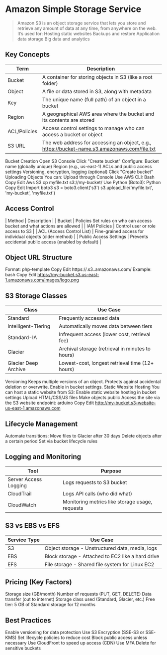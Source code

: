 # Amazon Simple Storage Service
>Amazon S3 is an object storage service that lets you store and retrieve any amount of data at any time, from anywhere on the web. It’s used for:
Hosting static websites
Backups and restore
Application data storage
Big data and analytics

## Key Concepts
| Term | Description |
| ---- | ----------- |
| Bucket | A container for storing objects in S3 (like a root folder) |
| Object |A file or data stored in S3, along with metadata |
| Key | The unique name (full path) of an object in a bucket |
| Region | A geographical AWS area where the bucket and its contents are stored |
| ACL/Policies | Access control settings to manage who can access a bucket or object |
| S3 URL | The web address for accessing an object, e.g., https://bucket-name.s3.amazonaws.com/file.txt |

Bucket Creation
Open S3 Console
Click "Create bucket"
Configure: Bucket name (globally unique)
Region (e.g., us-east-1)
ACLs and public access settings
Versioning, encryption, logging (optional)
Click "Create bucket"
Uploading Objects
You can: Upload through Console
Use AWS CLI:
Bash	
Copy
Edit
Aws S3 cp myfile.txt s3://my-bucket/
Use Python (Boto3):
Python
Copy
Edit
Import boto3
s3 = boto3.client('s3')
s3.upload_file('myfile.txt', 'my-bucket', 'myfile.txt')

## Access Control
| Method | Description |
| Bucket | Policies	Set rules on who can access bucket and what actions are allowed |
| IAM Policies | Control user or role access to S3 |
| ACL (Access Control List) | Fine-grained access for individual objects (older method) |
| Public Access Settings | Prevents accidental public access (enabled by default) |

## Object URL Structure
Format:
php-template
Copy
Edit
https://<bucket-name>.s3.<region>.amazonaws.com/<key>
Example:
bash
Copy
Edit
https://my-bucket.s3.us-east-1.amazonaws.com/images/logo.png
 
## S3 Storage Classes
| Class | Use Case |
| ----- | -------- |
| Standard | Frequently accessed data |
| Intelligent-Tiering | Automatically moves data between tiers |
| Standard-IA | Infrequent access (lower cost, retrieval fee) |
| Glacier | Archival storage (retrieval in minutes to hours) |
| Glacier Deep Archive | Lowest-cost, longest retrieval time (12+ hours) |

Versioning
Keeps multiple versions of an object.
Protects against accidental deletion or overwrite.
Enable in bucket settings.
 Static Website Hosting
You can host a static website from S3:
Enable static website hosting in bucket settings
Upload HTML/CSS/JS files
Make objects public
Access the site via the S3 website endpoint:
arduino
Copy
Edit
http://my-bucket.s3-website-us-east-1.amazonaws.com

## Lifecycle Management
Automate transitions:
Move files to Glacier after 30 days
Delete objects after a certain period
Set via bucket lifecycle rules

## Logging and Monitoring
| Tool | Purpose |
| ---- | ------- |
| Server Access Logging | Logs requests to S3 bucket |
| CloudTrail | Logs API calls (who did what) |
| CloudWatch | Monitoring metrics like storage usage, requests |

## S3 vs EBS vs EFS
| Service Type | Use Case |
| ------------ | -------- |
| S3 | Object storage - Unstructured data, media, logs |
| EBS | Block storage - Attached to EC2 like a hard drive |
| EFS | File storage - Shared file system for Linux EC2 |

## Pricing (Key Factors)
Storage size (GB/month)
Number of requests (PUT, GET, DELETE)
Data transfer (out to internet)
Storage class used (Standard, Glacier, etc.)
Free tier: 5 GB of Standard storage for 12 months

## Best Practices
Enable versioning for data protection
Use S3 Encryption (SSE-S3 or SSE-KMS)
Set lifecycle policies to reduce cost
Block public access unless necessary
Use CloudFront to speed up access (CDN)
Use MFA Delete for sensitive buckets

